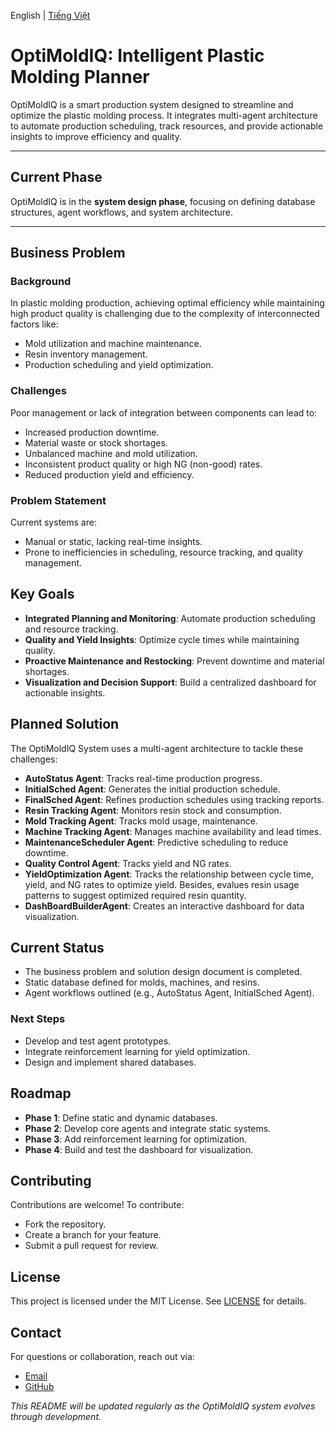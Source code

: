 English | [Tiếng Việt](https://github.com/ThuyHaLE/OptiMoldIQ/blob/main/README-vi.md)

# OptiMoldIQ: Intelligent Plastic Molding Planner

OptiMoldIQ is a smart production system designed to streamline and optimize the plastic molding process. It integrates multi-agent architecture to automate production scheduling, track resources, and provide actionable insights to improve efficiency and quality.

---
## Current Phase
OptiMoldIQ is in the **system design phase**, focusing on defining database structures, agent workflows, and system architecture.

---

## Business Problem
### Background
In plastic molding production, achieving optimal efficiency while maintaining high product quality is challenging due to the complexity of interconnected factors like:
- Mold utilization and machine maintenance.
- Resin inventory management.
- Production scheduling and yield optimization.

### Challenges
Poor management or lack of integration between components can lead to:
- Increased production downtime.
- Material waste or stock shortages.
- Unbalanced machine and mold utilization.
- Inconsistent product quality or high NG (non-good) rates.
- Reduced production yield and efficiency.

### Problem Statement
Current systems are:
- Manual or static, lacking real-time insights.
- Prone to inefficiencies in scheduling, resource tracking, and quality management.

## Key Goals
- **Integrated Planning and Monitoring**: Automate production scheduling and resource tracking.
- **Quality and Yield Insights**: Optimize cycle times while maintaining quality.
- **Proactive Maintenance and Restocking**: Prevent downtime and material shortages.
- **Visualization and Decision Support**: Build a centralized dashboard for actionable insights.

## Planned Solution
The OptiMoldIQ System uses a multi-agent architecture to tackle these challenges:
- **AutoStatus Agent**: Tracks real-time production progress.
- **InitialSched Agent**: Generates the initial production schedule.
- **FinalSched Agent**: Refines production schedules using tracking reports.
- **Resin Tracking Agent**: Monitors resin stock and consumption.
- **Mold Tracking Agent**: Tracks mold usage, maintenance.
- **Machine Tracking Agent**: Manages machine availability and lead times.
- **MaintenanceScheduler Agent**: Predictive scheduling to reduce downtime.
- **Quality Control Agent**: Tracks yield and NG rates.
- **YieldOptimization Agent**: Tracks the relationship between cycle time, yield, and NG rates to optimize yield. Besides, evalues resin usage patterns to suggest optimized required resin quantity.
- **DashBoardBuilderAgent**: Creates an interactive dashboard for data visualization.

## Current Status
- The business problem and solution design document is completed.
- Static database defined for molds, machines, and resins.
- Agent workflows outlined (e.g., AutoStatus Agent, InitialSched Agent).

### Next Steps
- Develop and test agent prototypes.
- Integrate reinforcement learning for yield optimization.
- Design and implement shared databases.

## Roadmap
- **Phase 1**: Define static and dynamic databases.
- **Phase 2**: Develop core agents and integrate static systems.
- **Phase 3**: Add reinforcement learning for optimization.
- **Phase 4**: Build and test the dashboard for visualization.

## Contributing
Contributions are welcome! To contribute:
- Fork the repository.
- Create a branch for your feature.
- Submit a pull request for review.

## License
This project is licensed under the MIT License. See [LICENSE](https://github.com/ThuyHaLE/OptiMoldIQ/blob/main/LICENSE) for details.

## Contact
For questions or collaboration, reach out via:
- [Email](mailto:thuyha.le0590@gmail.com)
- [GitHub](https://github.com/ThuyHaLE)

*This README will be updated regularly as the OptiMoldIQ system evolves through development.*
